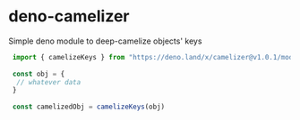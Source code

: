 # deno-camelizer
Simple deno module to deep-camelize objects' keys

```ts
 import { camelizeKeys } from "https://deno.land/x/camelizer@v1.0.1/mod.ts";
 
 const obj = {
  // whatever data
 }
 
 const camelizedObj = camelizeKeys(obj)
 ```

